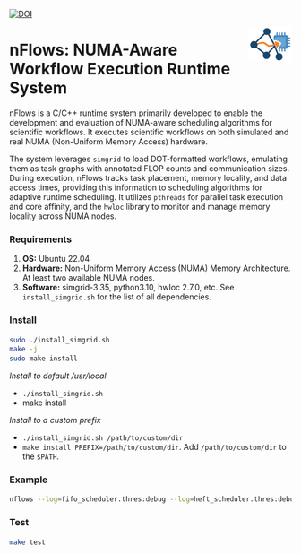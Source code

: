 [![DOI](https://zenodo.org/badge/DOI/10.5281/zenodo.15986001.svg)](https://doi.org/10.5281/zenodo.15986001)

<img src="https://raw.githubusercontent.com/DonAurelio/nflows/refs/heads/main/logo.png"
     align="right"
     width="15%"
     alt="nFlows logo\">

# nFlows: NUMA-Aware Workflow Execution Runtime System

nFlows is a C/C++ runtime system primarily developed to enable the development and evaluation of NUMA-aware scheduling algorithms for scientific workflows. It executes scientific workflows on both simulated and real NUMA (Non-Uniform Memory Access) hardware.

The system leverages `simgrid` to load DOT-formatted workflows, emulating them as task graphs with annotated FLOP counts and communication sizes. During execution, nFlows tracks task placement, memory locality, and data access times, providing this information to scheduling algorithms for adaptive runtime scheduling. It utilizes `pthreads` for parallel task execution and core affinity, and the `hwloc` library to monitor and manage memory locality across NUMA nodes.

### Requirements

1. **OS:** Ubuntu 22.04 
2. **Hardware:** Non-Uniform Memory Access (NUMA) Memory Architecture. At least two available NUMA nodes.
3. **Software:**  simgrid-3.35, python3.10, hwloc 2.7.0, etc. See `install_simgrid.sh` for the list of all dependencies.

### Install

```sh
sudo ./install_simgrid.sh
make -j
sudo make install
```

_Install to default /usr/local_
* `./install_simgrid.sh`
* make install

_Install to a custom prefix_
* `./install_simgrid.sh /path/to/custom/dir`
* `make install PREFIX=/path/to/custom/dir`. Add `/path/to/custom/dir` to the `$PATH`.

### Example

```sh
nflows --log=fifo_scheduler.thres:debug --log=heft_scheduler.thres:debug --log=eft_scheduler.thres:debug --log=hardware.thres:debug ./example/config.json
```

### Test

```sh
make test
```
